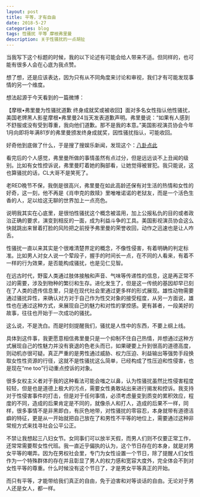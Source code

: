```yaml
---
layout: post
title: 平等，才有自由
date: 2018-5-27
categories: blog
tags: 性骚扰 平等 摩根弗里曼
description: 关于性骚扰的一点胡扯
---
```


当我写下这个标题的时候，我的以下论述有可能会给人带来不适。但同样的，也可能有很多人会在心底为我点赞。

想了想，还是应该表达，因为只有从不同角度来讨论和审视，我们才有可能发现事情的另一个维度。

想法起源于今天看到的一篇微博：

> 
【摩根•弗里曼为性骚扰道歉 终身成就奖或被收回】面对多名女性指认他性骚扰，美国老牌黑人影星摩根•弗里曼24当天发表道歉声明。弗里曼说：“如果有人感到不舒服或没有受到尊重，我向他们道歉。那不是我的本意。”美国影视演员协会今年1月向即将年满81岁的弗里曼颁发终身成就奖，因性骚扰指认，可能收回。
> 

好奇他到底做了什么，于是搜了搜娱乐新闻，发现这个：[八卦点此](http://ent.sina.com.cn/m/f/2018-05-25/doc-ihaysviy3188819.shtml "八卦点此") 

看完后的个人感觉，弗里曼所做的事情虽然有点过分，但是远远谈不上丑闻的级别。比如有女性控诉说，弗里曼盯着她的胸部看，让她觉得被冒犯。我只能说，这也算骚扰的话，CL大哥不是笑死了。

老RED晚节不保，我倒是很高兴，弗里曼在如此高龄还保有对生活的热情和女性的好奇，这一刻，他不再是《肖申克的救赎》里唯唯诺诺的老狱友，而是一个活色生香的人，足以给这无聊的世界加上一点亮色。

说明我其实在心底里，是很怕性骚扰这个概念被滥用，加上公报私仇的目的或者政治正确的要求，演变到相反的一面，成为利益斗争的工具。美国影视演员协会这么快就跳出来冒着打脸的风险把之前授予弗里曼的荣誉收回，动作之迅速也是让人咋舌。

性骚扰一直以来其实是个很难清楚界定的概念，不像性侵害，有着明确的判定标准。比如男人对女人说一个荤段子，握手的时间长一点，在不同的人看来，有着不一样的行为效果，是否能构成骚扰，也是见仁见智。

在远古时代，野蛮人类通过肢体接触和声音、气味等传递性的信息，这是再正常不过的需要，涉及到物种的繁衍和生存。进化发生了，但是这一传统的基因却早已刻在了人类的遗传信息里，只是在现代社会里通过更多样的形式展现。雄性动物需要通过骚扰异性，来确认对方对于自己作为性交对象的接受程度，从另一方面说，雄性也在通过这种方式，来展现自己的魅力和对性的掌控感。更有甚者，一段美好的故事，往往也开始于一次成功的骚扰。

这么说，不是洗白。而是时刻提醒我们，骚扰是人性中的东西，不要上纲上线。

具体到这件事，我更愿意相信弗里曼只是一个抑制不住自己热情，并想通过这种方式展现自己的性魅力并没有衰退的色老头而已，如果硬要上升到很高的道德高度，则动机亦很可疑。真正严重的是男性通过威胁、权力压迫、利益输出等强势手段换取女性性资源的行径，这就不是性骚扰这么简单，已经构成了性压迫和性侵害，也是现在“me too”行动重点控诉的对象。

很多女权主义者对于我的这种看法可能会嗤之以鼻，认为性骚扰虽然比性侵害程度较轻，但是也是道德上极大的污点，需要女性勇敢站出来进行揭发和控诉。我支持对于性侵害事件的打击，但是对于任何事情，必须考虑量变到质变的累积效应，程度的不同，造成的后果肯定是不同的，就像杀人和打人，造成的后果不一样，同样，很多事情不是非黑即白，有灰色地带，对性骚扰的零容忍，本身就带有道德洁癖的特征，更是从一开始就把自己放在了和男性不平等的地位上，需要通过这种非常规方式来找寻社会公平公正。

不禁让我想起三八妇女节。女同事们可以放半天假，而男人们则不仅要正常工作，还常常需要帮女性代班。我一直近乎偏执的认为，这个节日存在的本身，就是对男女平等的嘲弄。因为在男权社会里，专门为女性设置一个节日，除了提醒人们女性作为一个特殊群体的存在并且彰显了男人的权力感和宽容大度外，完全体会不到对女性平等的尊重。什么时候没有这个节日了，才是男女平等真正的开始。

而只有平等，才能带给我们真正的自由，免于迫害和对等谈话的自由。无论对于男人还是女人，都一样。


